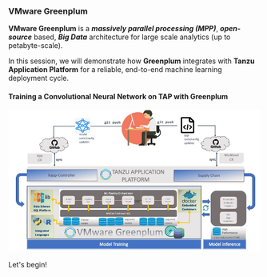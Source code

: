 ### VMware Greenplum

**VMware Greenplum** is a **_massively parallel processing (MPP)_**, **_open-source_** based, **_Big Data_** architecture 
for large scale analytics (up to petabyte-scale).

In this session, we will demonstrate how **Greenplum** integrates with **Tanzu Application Platform** 
for a reliable, end-to-end machine learning deployment cycle.

#### Training a Convolutional Neural Network on TAP with Greenplum
![Training a Convolutional Neural Network on TAP with Greenplum](images/mlops-greenplum-tap-overview.jpg)

Let's begin!


